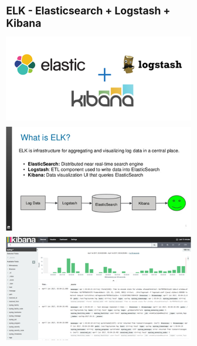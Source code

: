 # ELK - Elasticsearch + Logstash + Kibana


![alt tag](./pic/elk/elk.png)

![alt tag](./pic/elk/elasticsearch-logstash-and-kibana-at-scale.jpg)

![alt tag](./pic/elk/kibana.png)
